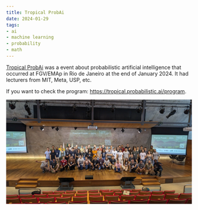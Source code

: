 ```yaml
---
title: Tropical ProbAi
date: 2024-01-29
tags: 
- ai
- machine learning
- probability
- math
---
```


[Tropical ProbAi](tropical.probabilistic.ai) was a event about probabilistic artificial intelligence that occurred at FGV/EMAp in Rio de Janeiro at the end of January 2024. It had lecturers from MIT, Meta, USP, etc.

<!--more-->

If you want to check the program: https://tropical.probabilistic.ai/program.

![Photo of the participants](photo.webp "Photo of the participants (including me :cat:)")
